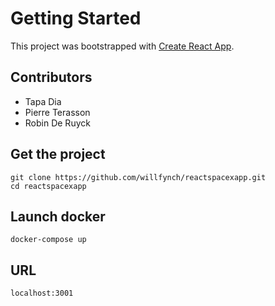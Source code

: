 # Getting Started
This project was bootstrapped with [Create React App](https://github.com/facebook/create-react-app).

## Contributors
- Tapa Dia
- Pierre Terasson
- Robin De Ruyck

## Get the project
```
git clone https://github.com/willfynch/reactspacexapp.git
cd reactspacexapp
```

## Launch docker
```
docker-compose up
```

## URL
```
localhost:3001
```